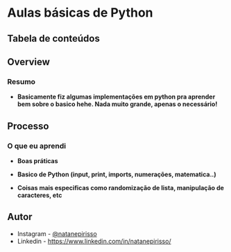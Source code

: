 # Aulas básicas de Python

## Tabela de conteúdos

## Overview

### Resumo

- **Basicamente fiz algumas implementações em python pra aprender bem sobre o basico hehe. Nada muito grande, apenas o necessário!**


## Processo

### O que eu aprendi

- **Boas práticas**
  
- **Basico de Python (input, print, imports, numerações, matematica..)**

- **Coisas mais especificas como randomização de lista, manipulação de caracteres, etc**


## Autor

- Instagram - [@natanepirisso](https://www.instagram.com/natanepirisso/)
- Linkedin - https://www.linkedin.com/in/natanepirisso/

